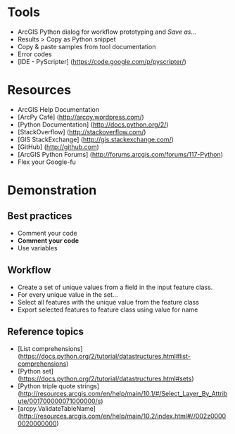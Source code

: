 # Tools
* ArcGIS Python dialog for workflow prototyping and _Save as..._
* Results > Copy as Python snippet
* Copy & paste samples from tool documentation
* Error codes
* [IDE - PyScripter] (https://code.google.com/p/pyscripter/)

# Resources
* ArcGIS Help Documentation
* [ArcPy Café] (http://arcpy.wordpress.com/)
* [Python Documentation] (http://docs.python.org/2/)
* [StackOverflow] (http://stackoverflow.com/)
* [GIS StackExchange] (http://gis.stackexchange.com/)
* [GitHub] (http://github.com)
* [ArcGIS Python Forums] (http://forums.arcgis.com/forums/117-Python)
* Flex your Google-fu

# Demonstration
## Best practices
* Comment your code
* __Comment your code__
* Use variables

## Workflow
* Create a set of unique values from a field in the input feature class.
* For every unique value in the set...
* Select all features with the unique value from the feature class
* Export selected features to feature class using value for name

## Reference topics
* [List comprehensions] (https://docs.python.org/2/tutorial/datastructures.html#list-comprehensions)
* [Python set] (https://docs.python.org/2/tutorial/datastructures.html#sets)
* [Python triple quote strings] (http://resources.arcgis.com/en/help/main/10.1/#/Select_Layer_By_Attribute/001700000071000000/s)
* [arcpy.ValidateTableName] (http://resources.arcgis.com/en/help/main/10.2/index.html#//002z00000020000000)
